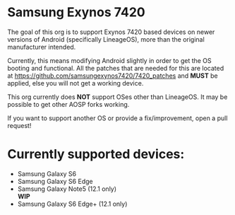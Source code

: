 # Samsung Exynos 7420 
The goal of this org is to support Exynos 7420 based devices on newer versions of Android (specifically LineageOS), more than the original manufacturer intended. 

Currently, this means modifying Android slightly in order to get the OS booting and functional. All the patches that are needed for this are located at <https://github.com/samsungexynos7420/7420_patches> and **MUST** be applied, else you will not get a working device. 

This org currently does **NOT** support OSes other than LineageOS. It may be possible to get other AOSP forks working. 

If you want to support another OS or provide a fix/improvement, open a pull request!

# Currently supported devices:
- Samsung Galaxy S6
- Samsung Galaxy S6 Edge
- Samsung Galaxy Note5 (12.1 only)  
**WIP** 
- Samsung Galaxy S6 Edge+ (12.1 only)

